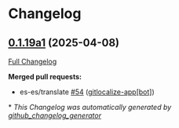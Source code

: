 # Changelog

## [0.1.19a1](https://github.com/OpenVoiceOS/ovos-skill-parrot/tree/0.1.19a1) (2025-04-08)

[Full Changelog](https://github.com/OpenVoiceOS/ovos-skill-parrot/compare/0.1.18...0.1.19a1)

**Merged pull requests:**

- es-es/translate [\#54](https://github.com/OpenVoiceOS/ovos-skill-parrot/pull/54) ([gitlocalize-app[bot]](https://github.com/apps/gitlocalize-app))



\* *This Changelog was automatically generated by [github_changelog_generator](https://github.com/github-changelog-generator/github-changelog-generator)*
